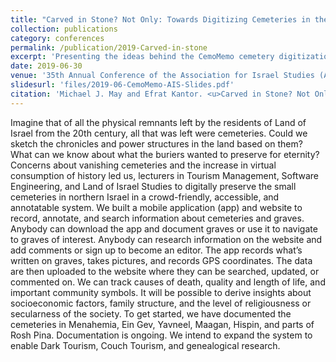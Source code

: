```yaml
---
title: "Carved in Stone? Not Only: Towards Digitizing Cemeteries in the State of Israel and Interdisciplinary Cooperation in Colleges"
collection: publications
category: conferences
permalink: /publication/2019-Carved-in-stone
excerpt: 'Presenting the ideas behind the CemoMemo cemetery digitization platform.'
date: 2019-06-30
venue: '35th Annual Conference of the Association for Israel Studies (AIS 2019)'
slidesurl: 'files/2019-06-CemoMemo-AIS-Slides.pdf'
citation: 'Michael J. May and Efrat Kantor. <u>Carved in Stone? Not Only: Towards Digitizing Cemeteries in the State of Israel and Interdisciplinary Cooperation in Colleges</u> in <i>35th Annual Conference of the Association for Israel Studies (AIS 2019)</i>, Israel, 2019.'
---
```


Imagine that of all the physical remnants left by the residents of Land of Israel from the 20th century, all that was left were cemeteries.  Could we sketch the chronicles and power structures in the land based on them?  What can we know about what the buriers wanted to preserve for eternity?  Concerns about vanishing cemeteries and the increase in virtual consumption of history led us, lecturers in Tourism Management, Software Engineering, and Land of Israel Studies to digitally preserve the small cemeteries in northern Israel in a crowd-friendly, accessible, and annotatable system.  We built a mobile application (app) and website to record, annotate, and search information about cemeteries and graves.  Anybody can download the app and document graves or use it to navigate to graves of interest.  Anybody can research information on the website and add comments or sign up to become an editor.  The app records what’s written on graves, takes pictures, and records GPS coordinates.  The data are then uploaded to the website where they can be searched, updated, or commented on.  We can track causes of death, quality and length of life, and important community symbols.  It will be possible to derive insights about socioeconomic factors, family structure, and the level of religiousness or secularness of the society. To get started, we have documented the cemeteries in Menahemia, Ein Gev, Yavneel, Maagan, Hispin, and parts of Rosh Pina. Documentation is ongoing.  We intend to expand the system to enable Dark Tourism, Couch Tourism, and genealogical research.
